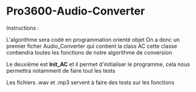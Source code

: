 # Pro3600-Audio-Converter

Instructions :

L'algorithme sera codé en programmation orienté objet
On a donc un premier ficher Audio_Converter qui contient la class AC
cette classe contiendra toutes les fonctions de notre algorithme de conversion

Le deuxième est __Init_AC__ et il permet d'initialiser le programme, cela nous permettra notamment de faire tout les tests

Les fichiers .wav et .mp3 servent à faire des tests sur les fonctions
